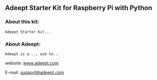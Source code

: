 ## Adeept Starter Kit for Raspberry Pi with Python

### About this kit:
	Adeept Starter Kit...

### About Adeept:
	Adeept is a..., aim to...

website: 
	www.adeept.com

E-mail: 
	support@adeept.com
